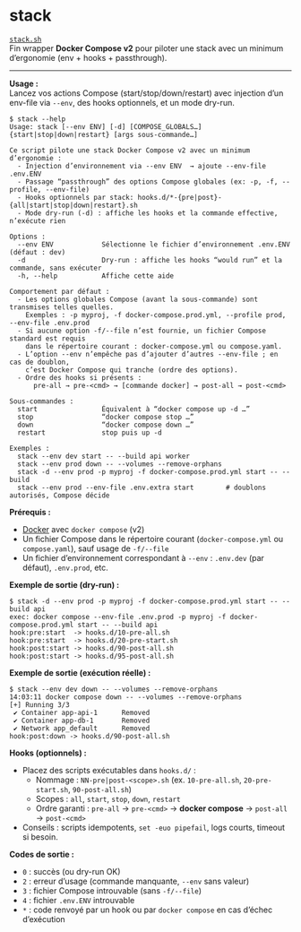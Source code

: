 # stack

[`stack.sh`](./scripts/stack.sh)  
Fin wrapper **Docker Compose v2** pour piloter une stack avec un minimum d’ergonomie (env + hooks + passthrough).

---

**Usage :**  
Lancez vos actions Compose (start/stop/down/restart) avec injection d’un env-file via `--env`, des hooks optionnels, et un mode dry-run.

```shell
$ stack --help
Usage: stack [--env ENV] [-d] [COMPOSE_GLOBALS…] {start|stop|down|restart} [args sous-commande…]

Ce script pilote une stack Docker Compose v2 avec un minimum d’ergonomie :
  - Injection d’environnement via --env ENV  → ajoute --env-file .env.ENV
  - Passage “passthrough” des options Compose globales (ex: -p, -f, --profile, --env-file)
  - Hooks optionnels par stack: hooks.d/*-{pre|post}-{all|start|stop|down|restart}.sh
  - Mode dry-run (-d) : affiche les hooks et la commande effective, n’exécute rien

Options :
  --env ENV            Sélectionne le fichier d’environnement .env.ENV (défaut : dev)
  -d                   Dry-run : affiche les hooks “would run” et la commande, sans exécuter
  -h, --help           Affiche cette aide

Comportement par défaut :
  - Les options globales Compose (avant la sous-commande) sont transmises telles quelles.
    Exemples : -p myproj, -f docker-compose.prod.yml, --profile prod, --env-file .env.prod
  - Si aucune option -f/--file n’est fournie, un fichier Compose standard est requis
    dans le répertoire courant : docker-compose.yml ou compose.yaml.
  - L’option --env n’empêche pas d’ajouter d’autres --env-file ; en cas de doublon,
    c’est Docker Compose qui tranche (ordre des options).
  - Ordre des hooks si présents :
      pre-all → pre-<cmd> → [commande docker] → post-all → post-<cmd>

Sous-commandes :
  start                Équivalent à “docker compose up -d …”
  stop                 “docker compose stop …”
  down                 “docker compose down …”
  restart              stop puis up -d

Exemples :
  stack --env dev start -- --build api worker
  stack --env prod down -- --volumes --remove-orphans
  stack -d --env prod -p myproj -f docker-compose.prod.yml start -- --build
  stack --env prod --env-file .env.extra start        # doublons autorisés, Compose décide
```

**Prérequis :**
- [Docker](https://docs.docker.com/get-docker/) avec `docker compose` (v2)
- Un fichier Compose dans le répertoire courant (`docker-compose.yml` ou `compose.yaml`), sauf usage de `-f/--file`
- Un fichier d’environnement correspondant à `--env` : `.env.dev` (par défaut), `.env.prod`, etc.

**Exemple de sortie (dry-run) :**
```shell
$ stack -d --env prod -p myproj -f docker-compose.prod.yml start -- --build api
exec: docker compose --env-file .env.prod -p myproj -f docker-compose.prod.yml start -- --build api
hook:pre:start  -> hooks.d/10-pre-all.sh
hook:pre:start  -> hooks.d/20-pre-start.sh
hook:post:start -> hooks.d/90-post-all.sh
hook:post:start -> hooks.d/95-post-all.sh
```

**Exemple de sortie (exécution réelle) :**
```shell
$ stack --env dev down -- --volumes --remove-orphans
14:03:11 docker compose down -- --volumes --remove-orphans
[+] Running 3/3
 ✔ Container app-api-1      Removed
 ✔ Container app-db-1       Removed
 ✔ Network app_default      Removed
hook:post:down -> hooks.d/90-post-all.sh
```

**Hooks (optionnels) :**
- Placez des scripts exécutables dans `hooks.d/` :
  - Nommage : `NN-pre|post-<scope>.sh` (ex. `10-pre-all.sh`, `20-pre-start.sh`, `90-post-all.sh`)
  - Scopes : `all`, `start`, `stop`, `down`, `restart`
  - Ordre garanti : `pre-all` → `pre-<cmd>` → **docker compose** → `post-all` → `post-<cmd>`
- Conseils : scripts idempotents, `set -euo pipefail`, logs courts, timeout si besoin.

**Codes de sortie :**
- `0` : succès (ou dry-run OK)
- `2` : erreur d’usage (commande manquante, `--env` sans valeur)
- `3` : fichier Compose introuvable (sans `-f/--file`)
- `4` : fichier `.env.ENV` introuvable
- `*` : code renvoyé par un hook ou par `docker compose` en cas d’échec d’exécution
